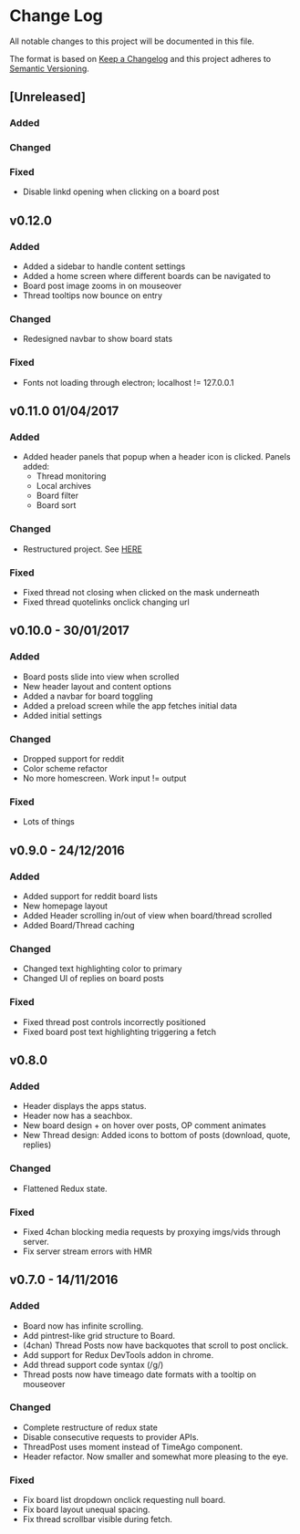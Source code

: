 # Change Log
All notable changes to this project will be documented in this file.

The format is based on [Keep a Changelog](http://keepachangelog.com/)
and this project adheres to [Semantic Versioning](http://semver.org/).

## [Unreleased]
### Added
### Changed
### Fixed
- Disable linkd opening when clicking on a board post


## v0.12.0
### Added
- Added a sidebar to handle content settings
- Added a home screen where different boards can be navigated to
- Board post image zooms in on mouseover
- Thread tooltips now bounce on entry

### Changed
- Redesigned navbar to show board stats

### Fixed
- Fonts not loading through electron; localhost != 127.0.0.1


## v0.11.0 01/04/2017
### Added
- Added header panels that popup when a header icon is clicked. Panels added:
    - Thread monitoring
    - Local archives
    - Board filter
    - Board sort

### Changed
- Restructured project. See [HERE](https://github.com/AdamSalma/Lurka/pull/7)

### Fixed
- Fixed thread not closing when clicked on the mask underneath
- Fixed thread quotelinks onclick changing url


## v0.10.0 - 30/01/2017
### Added
- Board posts slide into view when scrolled
- New header layout and content options
- Added a navbar for board toggling
- Added a preload screen while the app fetches initial data
- Added initial settings

### Changed
- Dropped support for reddit
- Color scheme refactor
- No more homescreen. Work input != output

### Fixed
- Lots of things


## v0.9.0 - 24/12/2016
### Added
- Added support for reddit board lists
- New homepage layout
- Added Header scrolling in/out of view when board/thread scrolled
- Added Board/Thread caching

### Changed
- Changed text highlighting color to primary
- Changed UI of replies on board posts

### Fixed
- Fixed thread post controls incorrectly positioned
- Fixed board post text highlighting triggering a fetch


## v0.8.0
### Added
- Header displays the apps status.
- Header now has a seachbox.
- New board design + on hover over posts, OP comment animates
- New Thread design: Added icons to bottom of posts (download, quote, replies)

### Changed
- Flattened Redux state.

### Fixed
- Fixed 4chan blocking media requests by proxying imgs/vids through server.
- Fix server stream errors with HMR


## v0.7.0 - 14/11/2016
### Added
- Board now has infinite scrolling.
- Add pintrest-like grid structure to Board.
- (4chan) Thread Posts now have backquotes that scroll to post onclick.
- Add support for Redux DevTools addon in chrome.
- Add thread support code syntax (/g/)
- Thread posts now have timeago date formats with a tooltip on mouseover

### Changed
- Complete restructure of redux state
- Disable consecutive requests to provider APIs.
- ThreadPost uses moment instead of TimeAgo component.
- Header refactor. Now smaller and somewhat more pleasing to the eye.

### Fixed
- Fix board list dropdown onclick requesting null board.
- Fix board layout unequal spacing.
- Fix thread scrollbar visible during fetch.
